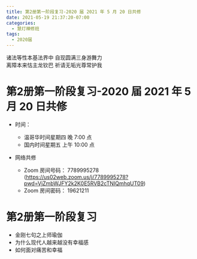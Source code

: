 ```yaml
---
title: 第2册第一阶段复习-2020 届 2021 年 5 月 20 日共修
date: 2021-05-19 21:37:20-07:00
categories:
  - 慧灯禅修班
tags:
  - 2020届
---
```

诸法等性本基法界中 自现圆满三身游舞力  
离障本来怙主龙钦巴 祈请无垢光尊常护我

# 第2册第一阶段复习-2020 届 2021 年 5 月 20 日共修

- 时间：

  - 温哥华时间星期四 晚 7:00 点
  - 国内时间星期五 上午 10:00 点

- 网络共修
  - Zoom 房间号码： 7789995278 (<https://us02web.zoom.us/j/7789995278?pwd=VjZmbWJFY2k2K0E5RVB2cTNIQmhqUT09>)
  - Zoom 房间密码： 19621211

# 第2册第一阶段复习

- 金刚七句之上师瑜伽
- 为什么现代人越来越没有幸福感
- 如何面对痛苦和幸福
